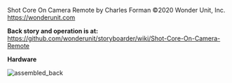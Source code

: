 Shot Core On Camera Remote by Charles Forman
©2020 Wonder Unit, Inc. https://wonderunit.com

**Back story and operation is at:**
https://github.com/wonderunit/storyboarder/wiki/Shot-Core-On-Camera-Remote

**Hardware**

![assembled_back](https://user-images.githubusercontent.com/4991664/81352855-fac98f00-909d-11ea-922d-e5fefda77a26.jpg)


